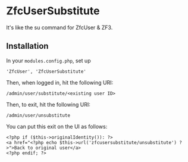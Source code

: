 # ZfcUserSubstitute
It's like the su command for ZfcUser &amp; ZF3.

## Installation
In your `modules.config.php`, set up
```
'ZfcUser', 'ZfcUserSubstitute'
```

Then, when logged in, hit the following URI:
```
/admin/user/substitute/<existing user ID>
```


Then, to exit, hit the following URI:
```
/admin/user/unsubstitute
```


You can put this exit on the UI as follows:
```
<?php if ($this->originalIdentity()): ?>
<a href="<?php echo $this->url('zfcusersubstitute/unsubstitute') ?>">Back to original user</a>
<?php endif; ?>
```
